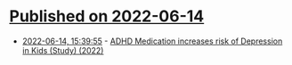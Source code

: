 # [Published on 2022-06-14](index.md)

* [2022-06-14, 15:39:55](https://news.ycombinator.com/item?id=31741091) - [ADHD Medication increases risk of Depression in Kids (Study) (2022)](https://www.ncbi.nlm.nih.gov/pmc/articles/PMC9048009/)
